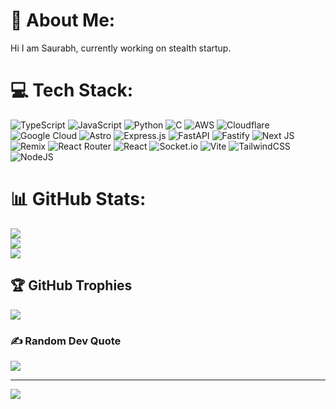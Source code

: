# 💫 About Me:
Hi I am Saurabh, currently working on stealth startup.<br>


# 💻 Tech Stack:
![TypeScript](https://img.shields.io/badge/typescript-%23007ACC.svg?style=for-the-badge&logo=typescript&logoColor=white) ![JavaScript](https://img.shields.io/badge/javascript-%23323330.svg?style=for-the-badge&logo=javascript&logoColor=%23F7DF1E) ![Python](https://img.shields.io/badge/python-3670A0?style=for-the-badge&logo=python&logoColor=ffdd54) ![C](https://img.shields.io/badge/c-%2300599C.svg?style=for-the-badge&logo=c&logoColor=white) ![AWS](https://img.shields.io/badge/AWS-%23FF9900.svg?style=for-the-badge&logo=amazon-aws&logoColor=white) ![Cloudflare](https://img.shields.io/badge/Cloudflare-F38020?style=for-the-badge&logo=Cloudflare&logoColor=white) ![Google Cloud](https://img.shields.io/badge/GoogleCloud-%234285F4.svg?style=for-the-badge&logo=google-cloud&logoColor=white) ![Astro](https://img.shields.io/badge/astro-%232C2052.svg?style=for-the-badge&logo=astro&logoColor=white) ![Express.js](https://img.shields.io/badge/express.js-%23404d59.svg?style=for-the-badge&logo=express&logoColor=%2361DAFB) ![FastAPI](https://img.shields.io/badge/FastAPI-005571?style=for-the-badge&logo=fastapi) ![Fastify](https://img.shields.io/badge/fastify-%23000000.svg?style=for-the-badge&logo=fastify&logoColor=white) ![Next JS](https://img.shields.io/badge/Next-black?style=for-the-badge&logo=next.js&logoColor=white) ![Remix](https://img.shields.io/badge/remix-%23000.svg?style=for-the-badge&logo=remix&logoColor=white) ![React Router](https://img.shields.io/badge/React_Router-CA4245?style=for-the-badge&logo=react-router&logoColor=white) ![React](https://img.shields.io/badge/react-%2320232a.svg?style=for-the-badge&logo=react&logoColor=%2361DAFB) ![Socket.io](https://img.shields.io/badge/Socket.io-black?style=for-the-badge&logo=socket.io&badgeColor=010101) ![Vite](https://img.shields.io/badge/vite-%23646CFF.svg?style=for-the-badge&logo=vite&logoColor=white) ![TailwindCSS](https://img.shields.io/badge/tailwindcss-%2338B2AC.svg?style=for-the-badge&logo=tailwind-css&logoColor=white) ![NodeJS](https://img.shields.io/badge/node.js-6DA55F?style=for-the-badge&logo=node.js&logoColor=white)


# 📊 GitHub Stats:
![](https://github-readme-stats.vercel.app/api?username=saurabhp75&theme=dark&hide_border=false&include_all_commits=true&count_private=false)<br/>
![](https://nirzak-streak-stats.vercel.app/?user=saurabhp75&theme=dark&hide_border=false)<br/>
![](https://github-readme-stats.vercel.app/api/top-langs/?username=saurabhp75&theme=dark&hide_border=false&include_all_commits=true&count_private=false&layout=compact)

## 🏆 GitHub Trophies
![](https://github-profile-trophy.vercel.app/?username=saurabhp75&theme=radical&no-frame=false&no-bg=true&margin-w=4)

### ✍️ Random Dev Quote
![](https://quotes-github-readme.vercel.app/api?type=horizontal&theme=radical)

---
[![](https://visitcount.itsvg.in/api?id=saurabhp75&icon=0&color=0)](https://visitcount.itsvg.in)

<!-- Proudly created with GPRM ( https://gprm.itsvg.in ) -->
